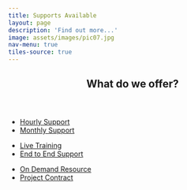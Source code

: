 ```yaml
---
title: Supports Available
layout: page
description: 'Find out more...'
image: assets/images/pic07.jpg
nav-menu: true
tiles-source: true
---
```


<!-- Main -->
<div id="main">

<!-- One -->
<section id="two">
            <div class="inner">
                <header class="major">
                    <h1>What do we offer?</h1>
                </header>
                <ul class="actions">
                    <li class="5u 12u$(small) 6u(medium)">
                        <a href="#" class="button big icon fa-hourglass-o ">Hourly Support</a>
                    </li>
                    <li class="5u 12u$(small) 6u(medium)">
                        <a href="#" class="button big  icon fa-calendar ">Monthly Support</a>
                    </li>
                </ul>
                <ul class="actions">                    
                    <li class="5u 12u$(small) 6u(medium)">
                        <a href="#" class="button big icon fa-desktop ">Live Training</a>
                    </li>
                    <li class="5u 12u$(small) 6u(medium)">
                        <a href="#" class="button big icon fa-check-square-o ">End to End Support</a>
                    </li>
                </ul>
                <ul class="actions">
                    <li class="5u 12u$(small) 6u(medium)">
                        <a href="#" class="button big  icon fa-bullseye">On Demand Resource</a>
                    </li>
                    <li class="5u 12u$(small) 6u(medium)">
                        <a href="#" class="button big icon fa-sticky-note-o">Project Contract</a>
                    </li>
                </ul>
            </div>
        </section>
</div>

